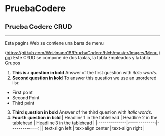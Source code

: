 # PruebaCodere

## Prueba Codere CRUD
***
Esta pagina Web se contiene una barra de menu

(https://github.com/Weidmann16/PruebaCodere/blob/master/Images/Menu.jpg)
Este CRUD se compone de dos tablas, la tabla Empleados y la tabla Grupos



1. **This is a question in bold**
Answer of the first question with _italic words_. 
2. __Second question in bold__ 
To answer this question we use an unordered list:
* First point
* Second Point
* Third point
3. **Third question in bold**
Answer of the third question with *italic words*.
4. **Fourth question in bold**
| Headline 1 in the tablehead | Headline 2 in the tablehead | Headline 3 in the tablehead |
|:--------------|:-------------:|--------------:|
| text-align left | text-align center | text-align right |
